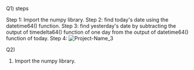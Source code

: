 Q1) steps

  Step 1: Import the numpy library.
  Step 2: find today's date using the datetime64() function.
  Step 3: find yesterday's date by subtracting the output of timedelta64() function of one day from the output of datetime64() function of today.
  Step 4: 
![Project-Name_3](https://user-images.githubusercontent.com/60142434/123316324-63d7c480-d535-11eb-8a8c-c77c9e54a7b8.gif)




Q2)
  1) Import the numpy library.
